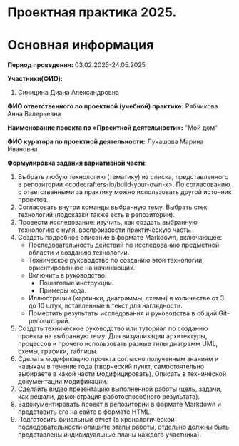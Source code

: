 # Проектная практика 2025.

# Основная информация

**Период проведения:** 
03.02.2025-24.05.2025

**Участники(ФИО):**
1. Синицина Диана Александровна

**ФИО ответственного по проектной (учебной) практике:**
Рябчикова Анна Валерьевна

**Наименование проекта по «Проектной деятельности»:**
"Мой дом"

**ФИО куратора по проектной деятельности:**
Лукашова Марина Ивановна

**Формулировка задания вариативной части:**
1. Выбрать любую технологию (тематику) из списка, представленного в репозитории <codecrafters-io/build-your-own-x>. По согласованию с ответственными за практику можно использовать другой источник проектов.
2. Согласовать внутри команды выбранную тему. Выбрать стек технологий (подсказки также есть в репозитории).
3. Провести исследование: изучить, как создать выбранную технологию с нуля, воспроизвести практическую часть.
4. Создать подробное описание в формате Markdown, включающее:
    * Последовательность действий по исследованию предметной области и созданию технологии.
    * Техническое руководство по созданию этой технологии, ориентированное на начинающих.
    * Включить в руководство:
      - Пошаговые инструкции.
      - Примеры кода.
    * Иллюстрации (картинки, диаграммы, схемы) в количестве от 3 до 10 штук, вставленные в текст для наглядности.
    * Поместить результаты исследования и руководства в общий Git-репозиторий.
5. Создать техническое руководство или туториал по созданию проекта на выбранную тему. Для визуализации архитектуры, процессов и прочего использовать разные типы диаграмм UML, схемы, графики, таблицы.
6. Сделать модификацию проекта согласно полученным знаниям и навыкам в течение года (творческий пункт, самостоятельно выбираете в какой части модифицировать). Описать в технической документации модификации.
7. Сделайть видео презентацию выполненной работы (цель, задачи, как решали, демонстрация работоспособного результата).
8. Задокументировать проект в репозитории в формате Markdown и представить его на сайте в формате HTML.
9. Подготовить финальный отчет (в хронологической последовательности опишите этапы работы, отдельно должны быть представлены индивидуальные планы каждого участника).
